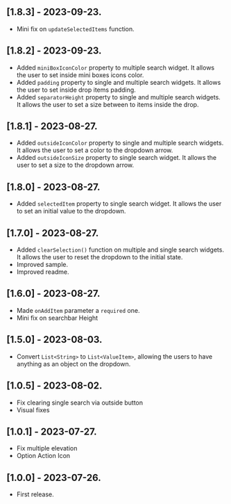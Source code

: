 ## [1.8.3] - 2023-09-23.
-   Mini fix on `updateSelectedItems` function. 

## [1.8.2] - 2023-09-23.
-   Added `miniBoxIconColor` property to multiple search widget. It allows the user to set inside mini boxes icons color. 
-   Added `padding` property to single and multiple search widgets. It allows the user to set inside drop items padding. 
-   Added `separatorHeight` property to single and multiple search widgets. It allows the user to set a size between to items inside the drop. 

## [1.8.1] - 2023-08-27.
-   Added `outsideIconColor` property to single and multiple search widgets. It allows the user to set a color to the dropdown arrow. 
-   Added `outsideIconSize` property to single search widget. It allows the user to set a size to the dropdown arrow. 

## [1.8.0] - 2023-08-27.
-   Added `selectedItem` property to single search widget. It allows the user to set an initial value to the dropdown. 

## [1.7.0] - 2023-08-27.
-   Added `clearSelection()` function on multiple and single search widgets. It allows the user to reset the dropdown to the initial state.
-   Improved sample.
-   Improved readme.

## [1.6.0] - 2023-08-27.
-   Made `onAddItem` parameter a `required` one.
-   Mini fix on searchbar Height

## [1.5.0] - 2023-08-03.
-   Convert `List<String>` to `List<ValueItem>`, allowing the users to have anything as an object on the dropdown.

## [1.0.5] - 2023-08-02.
-   Fix clearing single search via outside button
-   Visual fixes

## [1.0.1] - 2023-07-27.
-   Fix multiple elevation
-   Option Action Icon

## [1.0.0] - 2023-07-26.
-   First release.